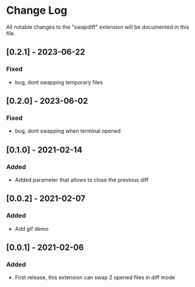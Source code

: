 # Change Log

All notable changes to the "swapdiff" extension will be documented in this file.

## [0.2.1] - 2023-06-22

### Fixed

- bug, dont swapping temporary files

## [0.2.0] - 2023-06-02

### Fixed

- bug, dont swapping when terminal opened

## [0.1.0] - 2021-02-14

### Added

- Added parameter that allows to close the previous diff

## [0.0.2] - 2021-02-07

### Added

- Add gif demo

## [0.0.1] - 2021-02-06

### Added

- First release, this extension can swap 2 opened files in diff mode
